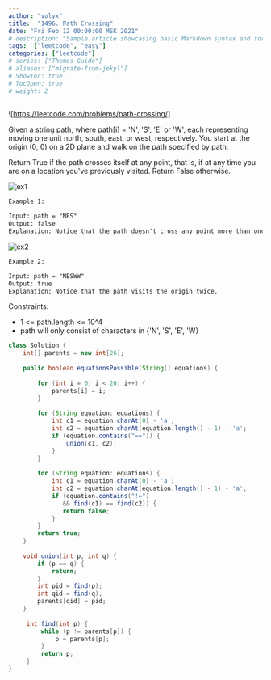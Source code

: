 ```yaml
---
author: "volyx"
title:  "1496. Path Crossing"
date: "Fri Feb 12 00:00:00 MSK 2021"
# description: "Sample article showcasing basic Markdown syntax and formatting for HTML elements."
tags:  ["leetcode", "easy"]
categories: ["leetcode"]
# series: ["Themes Guide"]
# aliases: ["migrate-from-jekyl"]
# ShowToc: true
# TocOpen: true
# weight: 2
---
```


![https://leetcode.com/problems/path-crossing/]

Given a string path, where path[i] = 'N', 'S', 'E' or 'W', each representing moving one unit north, south, east, or west, respectively. You start at the origin (0, 0) on a 2D plane and walk on the path specified by path.

Return True if the path crosses itself at any point, that is, if at any time you are on a location you've previously visited. Return False otherwise.

![ex1](/images/2021-02-12-ex1.jpg)

```txt
Example 1:

Input: path = "NES"
Output: false 
Explanation: Notice that the path doesn't cross any point more than once.
```

![ex2](/images/2021-02-12-ex2.jpg)

```txt
Example 2:

Input: path = "NESWW"
Output: true
Explanation: Notice that the path visits the origin twice.
```

Constraints:

- 1 <= path.length <= 10^4
- path will only consist of characters in {'N', 'S', 'E', 'W}

```java
class Solution {
    int[] parents = new int[26];
    
    public boolean equationsPossible(String[] equations) {
        
        for (int i = 0; i < 26; i++) {
            parents[i] = i;
        }
        
        for (String equation: equations) {
            int c1 = equation.charAt(0) - 'a';
            int c2 = equation.charAt(equation.length() - 1) - 'a';
            if (equation.contains("==")) {
                union(c1, c2);
            } 
        }
 
        for (String equation: equations) {
            int c1 = equation.charAt(0) - 'a';
            int c2 = equation.charAt(equation.length() - 1) - 'a';
            if (equation.contains("!=")
               && find(c1) == find(c2)) {
               return false;
            } 
        }
        return true;
    }
    
    void union(int p, int q) {
        if (p == q) {
            return;
        }
        int pid = find(p);
        int qid = find(q);
        parents[qid] = pid;
    }
    
     int find(int p) {
         while (p != parents[p]) {
             p = parents[p];
         }
         return p;
     }
}
